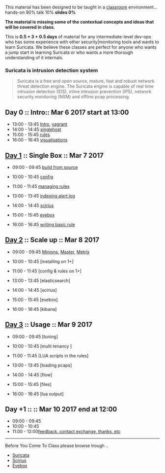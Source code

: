 
This material has been designed to be taught in a [classroom](https://ccdcoe.org/cyber-defence-monitoring-course-suite-module-1-0.html) environment... hands-on 90% talk 10% **slides 0%**

**The material is missing some of the contextual concepts and ideas that will be covered in class.**

This is **0.5 + 3 + 0.5 days** of material for any intermediate-level dev-ops who has some experience with other security|monitoring tools and wants to learn Suricata. We believe these classes are perfect for anyone who wants a jump start in learning Suricata or who wants a more thorough understanding of it internals.

### Suricata is intrusion detection system

> Suricata is a free and open source, mature, fast and robust network threat detection engine. The Suricata engine is capable of real time intrusion detection (IDS), inline intrusion prevention (IPS), network security monitoring (NSM) and offline pcap processing.

## Day 0 :: Intro:: Mar 6 2017 start at 13:00

 * 13:00 - 13:45 [Intro](/common/day_intro.md), [vagrant](/common/vagrant_intro.md)
 * 14:00 - 14:45 [singlehost](/Suricata/vagrant/singlehost/README.md)
 * 15:00 - 15:45 [rules](/Suricata/suricata/rules.intro.md)
 * 16:00 - 16:45 [visual](/Suricata/scirius.md)[isations](/Suricata/evebox.md)

## [Day 1](/Suricata/classroom/day_1/README.md) :: Single Box :: Mar 7 2017

 * 09:00 - 09:45 [build from source](/Suricata/suricata/build.md)
 * 10:00 - 10:45 [config](/Suricata/suricata/config.md)
 * 11:00 - 11:45 [managing rules](/Suricata/suricata/rules.md)


 * 13:00 - 13:45 [indexing alert log](/Suricata/suricata/rsyslog.md)
 * 14:00 - 14:45 [scirius](/Suricata/scirius/README.md)
 * 15:00 - 15:45 [evebox](/Suricata/evebox/README.md)
 * 16:00 - 16:45 [writing basic rule](/Suricata/suricata/writing.first.rule.md)


## [Day 2](/Suricata/classroom/day_2/README.md) :: Scale up :: Mar 8 2017

* 09:00 - 09:45 [Minions](/common/SetUpMinions.md), [Master](/common/SetUpMaster.md), [Metrix](/TICK/Telegraf/README.md)
* 10:00 - 10:45 [installing on 1+]
* 11:00 - 11:45 [config & rules on 1+]


* 13:00 - 13:45 [elasticsearch]
* 14:00 - 14:45 [scirius]
* 15:00 - 15:45 [evebox]
* 16:00 - 16:45 [kibana]


## [Day 3](/Suricata/classroom/day_3/README.md) :: Usage :: Mar 9 2017

* 09:00 - 09:45 [tuning]
* 10:00 - 10:45 [multi tenancy ]
* 11:00 - 11:45 [LUA scripts in the rules]


* 13:00 - 13:45 [loading pcaps]
* 14:00 - 14:45 [flow]
* 15:00 - 15:45 [files]
* 16:00 - 16:45 [lua output]

## Day +1 :: :: Mar 10 2017 end at 12:00

* 09:00 - 09:45 []()
* 10:00 - 10:45[]()
* 11:00 - 12:00[feedback, contact exchange, thanks, etc](/common/Closing.md)


----

Before You Come To Class please browse trough ..

* [Suricata](/Suricata/suricata/README.md)
* [Scirius](/Suricata/scirius/README.md)
* [Evebox](/Suricata/evebox/README.md)
